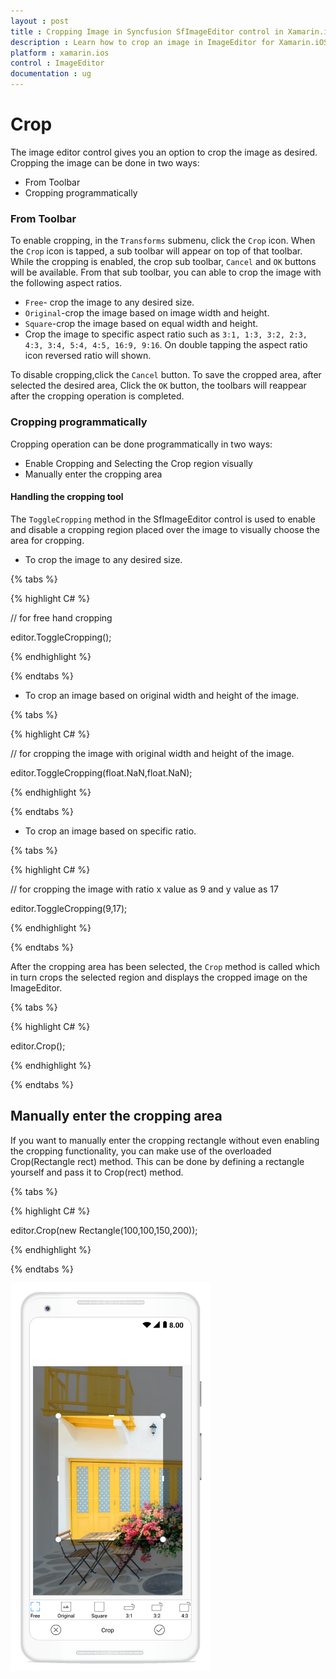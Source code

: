 ```yaml
---
layout : post
title : Cropping Image in Syncfusion SfImageEditor control in Xamarin.iOS
description : Learn how to crop an image in ImageEditor for Xamarin.iOS
platform : xamarin.ios
control : ImageEditor
documentation : ug
---
```


# Crop

The image editor control gives you an option to crop the image as desired. Cropping the image can be done in two ways:

* From Toolbar
* Cropping programmatically

### From Toolbar

To enable cropping, in the `Transforms` submenu, click the `Crop` icon. When the `Crop` icon is tapped, a sub toolbar will appear on top of that toolbar. While the cropping is enabled, the crop sub toolbar, `Cancel` and `OK` buttons will be available. From that sub toolbar, you can able to crop the image with the following aspect ratios.

* `Free`- crop the image to any desired size.
* `Original`-crop the image based on image width and height. 
* `Square`-crop the image based on equal width and height.
* Crop the image to specific aspect ratio such as `3:1, 1:3, 3:2, 2:3, 4:3, 3:4, 5:4, 4:5, 16:9, 9:16`. On double tapping the aspect ratio icon reversed ratio will shown. 

To disable cropping,click the `Cancel` button. To save the cropped area, after selected the desired area, Click the `OK` button, the toolbars will reappear after the cropping operation is completed.

### Cropping programmatically

Cropping operation can be done programmatically in two ways:

* Enable Cropping and Selecting the Crop region visually
* Manually enter the cropping area

#### Handling the cropping tool

The `ToggleCropping` method in the SfImageEditor control is used to enable and disable a cropping region placed over the image to visually choose the area for cropping. 

*	To crop the image to any desired size.

{% tabs %}

{% highlight C# %}

//  for free hand cropping

editor.ToggleCropping();    

{% endhighlight %}

{% endtabs %}

* To crop an image based on original width and height of the image.

{% tabs %}

{% highlight C# %}

// for cropping the image with original width and height of the image.

editor.ToggleCropping(float.NaN,float.NaN);    

{% endhighlight %}

{% endtabs %}

* To crop an image based on specific ratio.

{% tabs %}

{% highlight C# %}

// for cropping the image with ratio x value as 9 and y value as 17

editor.ToggleCropping(9,17);    

{% endhighlight %}

{% endtabs %}

After the cropping area has been selected, the `Crop` method is called which in turn crops the selected region and displays the cropped image on the ImageEditor.

{% tabs %}

{% highlight C# %}

editor.Crop();

{% endhighlight %}

{% endtabs %}

## Manually enter the cropping area

If you want to manually enter the cropping rectangle without even enabling the cropping functionality, you can make use of the overloaded Crop(Rectangle rect) method. This can be done by defining a rectangle yourself and pass it to Crop(rect) method.

{% tabs %}

{% highlight C# %}

editor.Crop(new Rectangle(100,100,150,200));

{% endhighlight %}

{% endtabs %}


![SfImageEditor](ImageEditor_images/cropaspectiOS.png)
